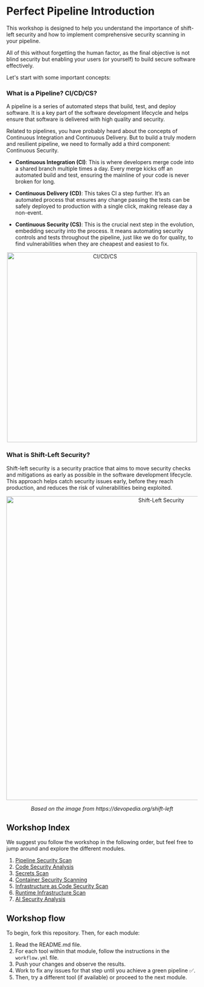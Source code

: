 # Perfect Pipeline Introduction

This workshop is designed to help you understand the importance of shift-left security and how to implement comprehensive security scanning in your pipeline.

All of this without forgetting the human factor, as the final objective is not blind security but enabling your users (or yourself) to build secure software effectively.

Let's start with some important concepts:

### What is a Pipeline? CI/CD/CS?

A pipeline is a series of automated steps that build, test, and deploy software. It is a key part of the software development lifecycle and helps ensure that software is delivered with high quality and security.

Related to pipelines, you have probably heard about the concepts of Continuous Integration and Continuous Delivery. But to build a truly modern and resilient pipeline, we need to formally add a third component: Continuous Security.

- **Continuous Integration (CI)**: This is where developers merge code into a shared branch multiple times a day. Every merge kicks off an automated build and test, ensuring the mainline of your code is never broken for long.

- **Continuous Delivery (CD)**: This takes CI a step further. It’s an automated process that ensures any change passing the tests can be safely deployed to production with a single click, making release day a non-event.

- **Continuous Security (CS)**: This is the crucial next step in the evolution, embedding security into the process. It means automating security controls and tests throughout the pipeline, just like we do for quality, to find vulnerabilities when they are cheapest and easiest to fix.

<p align="center">
<img src="./imgs/CI_CD_CS.png" alt="CI/CD/CS" width="500">
</p>

### What is Shift-Left Security?

Shift-left security is a security practice that aims to move security checks and mitigations as early as possible in the software development lifecycle. This approach helps catch security issues early, before they reach production, and reduces the risk of vulnerabilities being exploited.

<p align="center">
<img src="./imgs/shift-left.png" alt="Shift-Left Security" width="800">
<p align="center"><em>Based on the image from https://devopedia.org/shift-left</em></p>
</p>


## Workshop Index
We suggest you follow the workshop in the following order, but feel free to jump around and explore the different modules.

1. [Pipeline Security Scan](pipeline_scan/)
2. [Code Security Analysis](code_scan/)
3. [Secrets Scan](secrets_scan/)
4. [Container Security Scanning](container_scan/)
5. [Infrastructure as Code Security Scan](iac_scan/)
6. [Runtime Infrastructure Scan](runtime_infra_scan/)
7. [AI Security Analysis](ai_scan/)

## Workshop flow
To begin, fork this repository. Then, for each module:
1. Read the README.md file.
2. For each tool within that module, follow the instructions in the `workflow.yml` file.
3. Push your changes and observe the results.
4. Work to fix any issues for that step until you achieve a green pipeline ✅.
5. Then, try a different tool (if available) or proceed to the next module.
